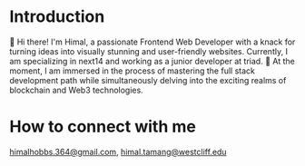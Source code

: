 
# Introduction
👋 Hi there! I'm Himal, a passionate Frontend Web Developer with a knack for turning ideas into visually stunning and user-friendly websites. Currently, I am specializing in next14 and working as a junior developer at triad.
🌱 At the moment, I am immersed in the process of mastering the full stack development path while simultaneously delving into the exciting realms of blockchain and Web3 technologies.

# How to connect with me
himalhobbs.364@gmail.com, himal.tamang@westcliff.edu

<!--
Here are some ideas to get you started:

- 🔭 I’m currently working on ...
- 🌱 I’m currently learning ...
- 👯 I’m looking to collaborate on ...
- 🤔 I’m looking for help with ...
- 💬 Ask me about ...
- 📫 How to reach me: ...
- 😄 Pronouns: ...  
- ⚡ Fun fact: ...
-->

